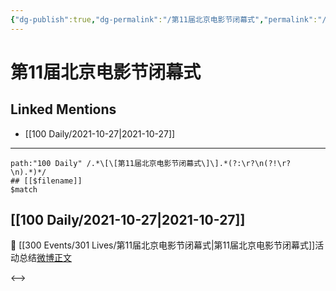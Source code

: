 ```yaml
---
{"dg-publish":true,"dg-permalink":"/第11届北京电影节闭幕式","permalink":"/第11届北京电影节闭幕式/","created":"2022-12-23T11:49:36.000+08:00","updated":"2023-02-26T00:50:23.000+08:00"}
---
```


# 第11届北京电影节闭幕式

## Linked Mentions
- [[100 Daily/2021-10-27\|2021-10-27]]


---

```expander
path:"100 Daily" /.*\[\[第11届北京电影节闭幕式\]\].*(?:\r?\n(?!\r?\n).*)*/
## [[$filename]]
$match
```
## [[100 Daily/2021-10-27\|2021-10-27]]
🌟 [[300 Events/301 Lives/第11届北京电影节闭幕式\|第11届北京电影节闭幕式]]活动总结[微博正文](https://m.weibo.cn/6466290670/4696898978450131)

<-->